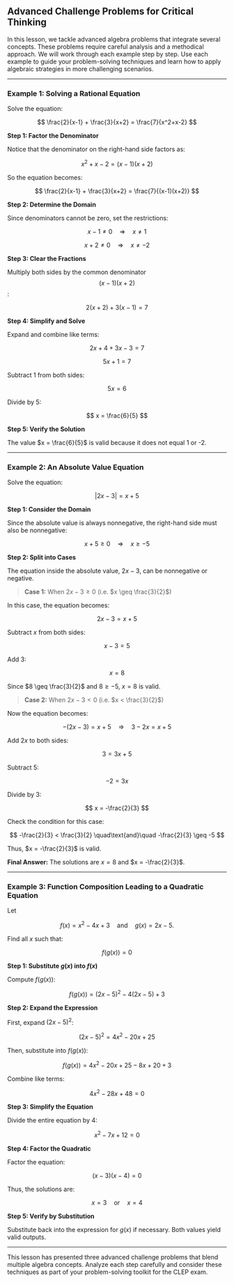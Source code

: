 ## Advanced Challenge Problems for Critical Thinking

In this lesson, we tackle advanced algebra problems that integrate several concepts. These problems require careful analysis and a methodical approach. We will work through each example step by step. Use each example to guide your problem-solving techniques and learn how to apply algebraic strategies in more challenging scenarios.

---

### Example 1: Solving a Rational Equation

Solve the equation:

$$
\frac{2}{x-1} + \frac{3}{x+2} = \frac{7}{x^2+x-2}
$$

**Step 1: Factor the Denominator**

Notice that the denominator on the right-hand side factors as:

$$
x^2+x-2 = (x-1)(x+2)
$$

So the equation becomes:

$$
\frac{2}{x-1} + \frac{3}{x+2} = \frac{7}{(x-1)(x+2)}
$$

**Step 2: Determine the Domain**

Since denominators cannot be zero, set the restrictions:

$$
x-1 \neq 0 \quad\Rightarrow\quad x \neq 1
$$

$$
x+2 \neq 0 \quad\Rightarrow\quad x \neq -2
$$

**Step 3: Clear the Fractions**

Multiply both sides by the common denominator $$(x-1)(x+2)$$:

$$
2(x+2) + 3(x-1) = 7
$$

**Step 4: Simplify and Solve**

Expand and combine like terms:

$$
2x + 4 + 3x - 3 = 7
$$

$$
5x + 1 = 7
$$

Subtract 1 from both sides:

$$
5x = 6
$$

Divide by 5:

$$
x = \frac{6}{5}
$$

**Step 5: Verify the Solution**

The value $x = \frac{6}{5}$ is valid because it does not equal 1 or -2. 

---

### Example 2: An Absolute Value Equation

Solve the equation:

$$
|2x - 3| = x + 5
$$

**Step 1: Consider the Domain**

Since the absolute value is always nonnegative, the right-hand side must also be nonnegative:

$$
x + 5 \geq 0 \quad\Rightarrow\quad x \geq -5
$$

**Step 2: Split into Cases**

The equation inside the absolute value, $2x - 3$, can be nonnegative or negative.

> **Case 1:** When $2x - 3 \geq 0$ (i.e. $x \geq \frac{3}{2}$)

In this case, the equation becomes:

$$
2x - 3 = x + 5
$$

Subtract $x$ from both sides:

$$
x - 3 = 5
$$

Add 3:

$$
x = 8
$$

Since $8 \geq \frac{3}{2}$ and $8 \geq -5$, $x = 8$ is valid.

> **Case 2:** When $2x - 3 < 0$ (i.e. $x < \frac{3}{2}$)

Now the equation becomes:

$$
-(2x - 3) = x + 5 \quad\Rightarrow\quad 3 - 2x = x + 5
$$

Add $2x$ to both sides:

$$
3 = 3x + 5
$$

Subtract 5:

$$
-2 = 3x
$$

Divide by 3:

$$
x = -\frac{2}{3}
$$

Check the condition for this case:

$$
-\frac{2}{3} < \frac{3}{2} \quad\text{and}\quad -\frac{2}{3} \geq -5
$$

Thus, $x = -\frac{2}{3}$ is valid.

**Final Answer:** The solutions are $x = 8$ and $x = -\frac{2}{3}$.

---

### Example 3: Function Composition Leading to a Quadratic Equation

Let

$$
f(x) = x^2 - 4x + 3 \quad\text{and}\quad g(x) = 2x - 5.
$$

Find all $x$ such that:

$$
f(g(x)) = 0
$$

**Step 1: Substitute $g(x)$ into $f(x)$**

Compute $f(g(x))$:

$$
f(g(x)) = (2x-5)^2 - 4(2x-5) + 3
$$

**Step 2: Expand the Expression**

First, expand $(2x - 5)^2$:

$$
(2x-5)^2 = 4x^2 - 20x + 25
$$

Then, substitute into $f(g(x))$:

$$
f(g(x)) = 4x^2 - 20x + 25 - 8x + 20 + 3
$$

Combine like terms:

$$
4x^2 - 28x + 48 = 0
$$

**Step 3: Simplify the Equation**

Divide the entire equation by 4:

$$
x^2 - 7x + 12 = 0
$$

**Step 4: Factor the Quadratic**

Factor the equation:

$$
(x - 3)(x - 4) = 0
$$

Thus, the solutions are:

$$
x = 3 \quad\text{or}\quad x = 4
$$

**Step 5: Verify by Substitution**

Substitute back into the expression for $g(x)$ if necessary. Both values yield valid outputs.

---

This lesson has presented three advanced challenge problems that blend multiple algebra concepts. Analyze each step carefully and consider these techniques as part of your problem-solving toolkit for the CLEP exam.